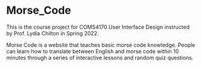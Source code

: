 # Morse_Code
This is the course project for COMS4170 User Interface Design instructed by Prof. Lydia Chilton in Spring 2022.

Morse Code is a website that teaches basic morse code knowledge. People can learn how to translate between English and morse code within 10 minutes through a series of interactive lessons and random quiz questions.
